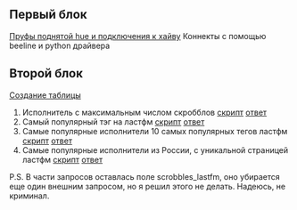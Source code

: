## Первый блок
[Пруфы поднятой hue и подключения к хайву](screenshots)
Коннекты с помощью beeline и python драйвера
## Второй блок
[Создание таблицы](create_table.hql)
1. Исполнитель с максимальным числом скробблов [скрипт](task_a.hql) [ответ](answer_a)
2. Самый популярный тэг на ластфм [скрипт](task_b.hql) [ответ](answer_b)
3. Самые популярные исполнители 10 самых популярных тегов ластфм [скрипт](task_c.hql) [ответ](answer_c)
4. Самые популярные исполнители из России, с уникальной страницей ластфм [скрипт](task_d.hql) [ответ](answer_d)

P.S. В части запросов оставлась поле scrobbles_lastfm, оно убирается еще один внешним запросом, но я решил этого не делать. Надеюсь, не криминал.